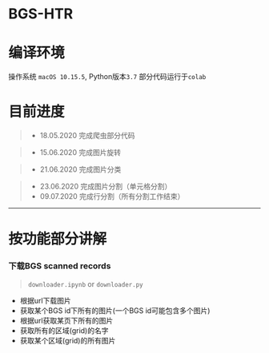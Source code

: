 # BGS-HTR


# 编译环境
操作系统 `macOS 10.15.5`, Python版本`3.7`
部分代码运行于`colab`

# 目前进度

>+ 18.05.2020 完成爬虫部分代码

>+ 15.06.2020 完成图片旋转

>+ 21.06.2020 完成图片分类

>+ 23.06.2020 完成图片分割（单元格分割）
>+ 09.07.2020 完成行分割（所有分割工作结束）
***

# 按功能部分讲解

### 下载BGS scanned records
> `downloader.ipynb` or `downloader.py`
* 根据url下载图片
* 获取某个BGS id下所有的图片(一个BGS id可能包含多个图片)
* 根据url获取某页下所有的图片
* 获取所有的区域(grid)的名字
* 获取某个区域(grid)的所有图片
